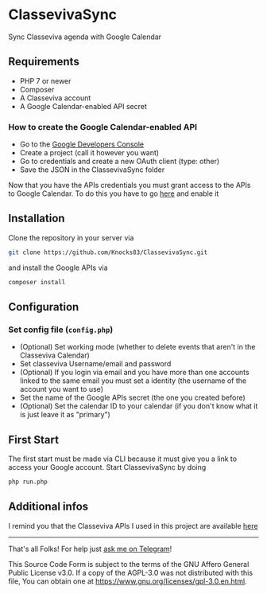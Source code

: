 # ClassevivaSync
Sync Classeviva agenda with Google Calendar

## Requirements

* PHP 7 or newer
* Composer
* A Classeviva account
* A Google Calendar-enabled API secret

### How to create the Google Calendar-enabled API

* Go to the [Google Developers Console](https://console.developers.google.com/)
* Create a project (call it however you want)
* Go to credentials and create a new OAuth client (type: other)
* Save the JSON in the ClassevivaSync folder

Now that you have the APIs credentials you must grant access to the APIs to Google Calendar.
To do this you have to go [here](https://console.developers.google.com/apis/library/calendar-json.googleapis.com) and enable it

## Installation

Clone the repository in your server via

```bash
git clone https://github.com/Knocks83/ClassevivaSync.git
```

and install the Google APIs via

```bash
composer install
```

## Configuration

### Set config file (`config.php`)

* (Optional) Set working mode (whether to delete events that aren't in the Classeviva Calendar)
* Set classeviva Username/email and password
* (Optional) If you login via email and you have more than one accounts linked to the same email you must set a identity 
(the username of the account you want to use)
* Set the name of the Google APIs secret (the one you created before)
* (Optional) Set the calendar ID to your calendar (if you don't know what it is just leave it as "primary")

## First Start

The first start must be made via CLI because it must give you a link to access your Google account.
Start ClassevivaSync by doing 

```bash
php run.php
```

## Additional infos

I remind you that the Classeviva APIs I used in this project are available [here](https://github.com/Knocks83/Classeviva-PHP-Api)

---

That's all Folks!
For help just [ask me on Telegram](https://t.me/MakeNekosNotNukes)!

This Source Code Form is subject to the terms of the GNU Affero General Public License v3.0. 
If a copy of the AGPL-3.0 was not distributed with this file, You can obtain one at <https://www.gnu.org/licenses/gpl-3.0.en.html>.
